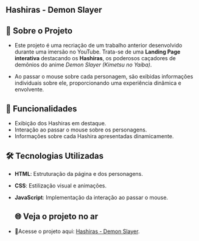 ## Hashiras - Demon Slayer

## 📌 Sobre o Projeto

- Este projeto é uma recriação de um trabalho anterior desenvolvido durante uma imersão no YouTube. Trata-se de uma **Landing Page interativa** destacando os **Hashiras**, os poderosos caçadores de demônios do anime *Demon Slayer (Kimetsu no Yaiba)*.
  
- Ao passar o mouse sobre cada personagem, são exibidas informações individuais sobre ele, proporcionando uma experiência dinâmica e envolvente.

## 🎯 Funcionalidades

- Exibição dos Hashiras em destaque.
- Interação ao passar o mouse sobre os personagens.
- Informações sobre cada Hashira apresentadas dinamicamente.

## 🛠 Tecnologias Utilizadas

- **HTML**: Estruturação da página e dos personagens.
- **CSS**: Estilização visual e animações.
- **JavaScript**: Implementação da interação ao passar o mouse.

  ## 🌐 Veja o projeto no ar  

- 🔗Acesse o projeto aqui: [Hashiras - Demon Slayer](https://gabyysbrito.github.io/DemonSlayer/).
